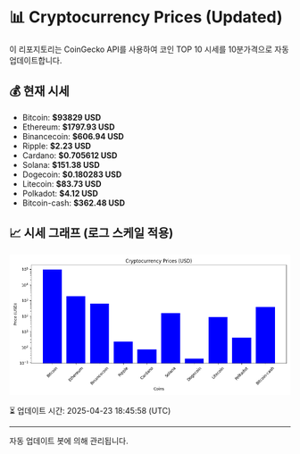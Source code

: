 
# 📊 Cryptocurrency Prices (Updated)

이 리포지토리는 CoinGecko API를 사용하여 코인 TOP 10 시세를 10분가격으로 자동 업데이트합니다.

## 💰 현재 시세
- Bitcoin: **$93829 USD**
- Ethereum: **$1797.93 USD**
- Binancecoin: **$606.94 USD**
- Ripple: **$2.23 USD**
- Cardano: **$0.705612 USD**
- Solana: **$151.38 USD**
- Dogecoin: **$0.180283 USD**
- Litecoin: **$83.73 USD**
- Polkadot: **$4.12 USD**
- Bitcoin-cash: **$362.48 USD**

## 📈 시세 그래프 (로그 스케일 적용)
![Crypto Prices](crypto_prices.png)

⏳ 업데이트 시간: 2025-04-23 18:45:58 (UTC)

---
자동 업데이트 봇에 의해 관리됩니다.
